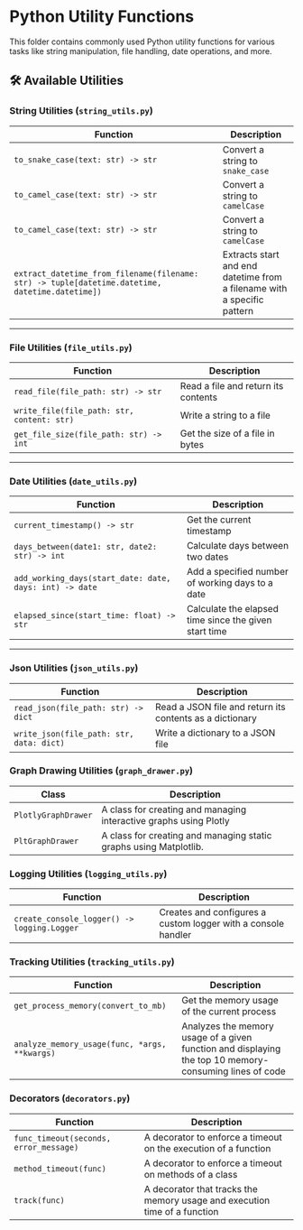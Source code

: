 # Python Utility Functions

This folder contains commonly used Python utility functions for various tasks like string manipulation, file handling, date operations, and more.

## 🛠 Available Utilities

### String Utilities (`string_utils.py`)
| Function | Description |
|----------|------------|
| `to_snake_case(text: str) -> str` | Convert a string to `snake_case` |
| `to_camel_case(text: str) -> str` | Convert a string to `camelCase` |
| `to_camel_case(text: str) -> str` | Convert a string to `camelCase` |
| `extract_datetime_from_filename(filename: str) -> tuple[datetime.datetime, datetime.datetime])` | Extracts start and end datetime from a filename with a specific pattern |

---

### File Utilities (`file_utils.py`)
| Function | Description |
|----------|------------|
| `read_file(file_path: str) -> str` | Read a file and return its contents |
| `write_file(file_path: str, content: str)` | Write a string to a file |
| `get_file_size(file_path: str) -> int` | Get the size of a file in bytes |

---

### Date Utilities (`date_utils.py`)
| Function | Description |
|----------|------------|
| `current_timestamp() -> str` | Get the current timestamp |
| `days_between(date1: str, date2: str) -> int` | Calculate days between two dates |
| `add_working_days(start_date: date, days: int) -> date` | Add a specified number of working days to a date |
| `elapsed_since(start_time: float) -> str` | Calculate the elapsed time since the given start time |

---

### Json Utilities (`json_utils.py`)
| Function | Description |
|----------|------------|
| `read_json(file_path: str) -> dict` | Read a JSON file and return its contents as a dictionary |
| `write_json(file_path: str, data: dict)` | Write a dictionary to a JSON file |


### Graph Drawing Utilities (`graph_drawer.py`)

| Class | Description |
|----------|------------|
| `PlotlyGraphDrawer` | A class for creating and managing interactive graphs using Plotly |
| `PltGraphDrawer` | A class for creating and managing static graphs using Matplotlib. |


### Logging Utilities (`logging_utils.py`)

| Function | Description |
|----------|------------|
| `create_console_logger() -> logging.Logger` | Creates and configures a custom logger with a console handler |


### Tracking Utilities (`tracking_utils.py`)

| Function | Description |
|----------|------------|
| `get_process_memory(convert_to_mb)` | Get the memory usage of the current process |
| `analyze_memory_usage(func, *args, **kwargs)` | Analyzes the memory usage of a given function and displaying the top 10 memory-consuming lines of code |


### Decorators (`decorators.py`)
| Function | Description |
|----------|------------|
| `func_timeout(seconds, error_message)` | A decorator to enforce a timeout on the execution of a function |
| `method_timeout(func)` | A decorator to enforce a timeout on methods of a class |
| `track(func)` | A decorator that tracks the memory usage and execution time of a function |
